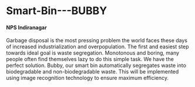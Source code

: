 # Smart-Bin---BUBBY
#### NPS Indiranagar
Garbage disposal is the most pressing problem the world faces these days of increased industrialization and overpopulation. The first and easiest step towards ideal goal is waste segregation. Monotonous and boring, many people often find themselves lazy to do this simple task. We have the perfect solution. Bubby, our smart bin automatically segregates waste into biodegradable and non-biodegradable waste. This will be implemented using image recognition technology to ensure maximum efficiency.
